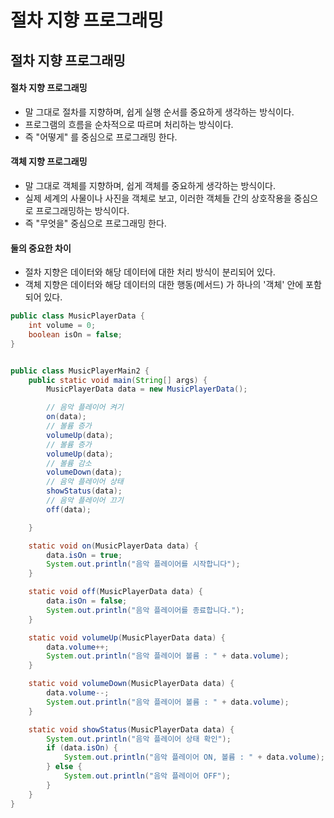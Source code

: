 # 절차 지향 프로그래밍

## 절차 지향 프로그래밍&#x20;

#### 절차 지향 프로그래밍

* 말 그대로 절차를 지향하며, 쉽게 실행 순서를 중요하게 생각하는 방식이다.
* 프로그램의 흐름을 순차적으로 따르며 처리하는 방식이다.
* 즉 "어떻게" 를 중심으로 프로그래밍 한다.

#### 객체 지향 프로그래밍&#x20;

* 말 그대로 객체를 지향하며, 쉽게 객체를 중요하게 생각하는 방식이다.
* 실제 세계의 사물이나 사진을 객체로 보고, 이러한 객체들 간의 상호작용을 중심으로 프로그래밍하는 방식이다.&#x20;
* 즉 "무엇을" 중심으로 프로그래밍 한다.&#x20;

#### 둘의 중요한 차이

* 절차 지향은 데이터와 해당 데이터에 대한 처리 방식이 분리되어 있다.
* 객체 지향은 데이터와 해당 데이터의 대한 행동(메서드) 가 하나의 '객체' 안에 포함되어 있다.

```java
public class MusicPlayerData {
    int volume = 0;
    boolean isOn = false;
}


public class MusicPlayerMain2 {
    public static void main(String[] args) {
        MusicPlayerData data = new MusicPlayerData();

        // 음악 플레이어 켜기
        on(data);
        // 볼륨 증가
        volumeUp(data);
        // 볼륨 증가
        volumeUp(data);
        // 볼륨 감소
        volumeDown(data);
        // 음악 플레이어 상태
        showStatus(data);
        // 음악 플레이어 끄기
        off(data);

    }

    static void on(MusicPlayerData data) {
        data.isOn = true;
        System.out.println("음악 플레이어를 시작합니다");
    }

    static void off(MusicPlayerData data) {
        data.isOn = false;
        System.out.println("음악 플레이어를 종료합니다.");
    }

    static void volumeUp(MusicPlayerData data) {
        data.volume++;
        System.out.println("음악 플레이어 볼륨 : " + data.volume);
    }

    static void volumeDown(MusicPlayerData data) {
        data.volume--;
        System.out.println("음악 플레이어 볼륨 : " + data.volume);
    }

    static void showStatus(MusicPlayerData data) {
        System.out.println("음악 플레이어 상태 확인");
        if (data.isOn) {
            System.out.println("음악 플레이어 ON, 볼륨 : " + data.volume);
        } else {
            System.out.println("음악 플레이어 OFF");
        }
    }
}

```

